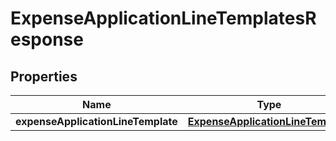 

# ExpenseApplicationLineTemplatesResponse

## Properties

Name | Type | Description | Notes
------------ | ------------- | ------------- | -------------
**expenseApplicationLineTemplate** | [**ExpenseApplicationLineTemplate**](ExpenseApplicationLineTemplate.md) |  | 



